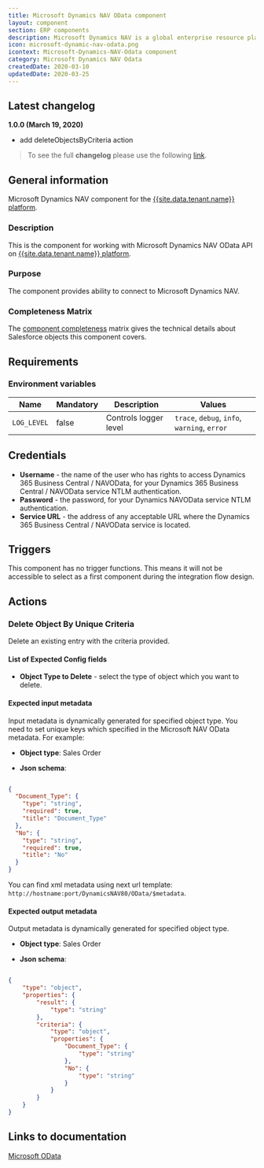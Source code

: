 ```yaml
---
title: Microsoft Dynamics NAV OData component
layout: component
section: ERP components
description: Microsoft Dynamics NAV is a global enterprise resource planning (ERP) solution that provides small and midsize businesses greater control over their financials and can simplify their supply chain, manufacturing, and operations.
icon: microsoft-dynamic-nav-odata.png
icontext: Microsoft-Dynamics-NAV-Odata component
category: Microsoft Dynamics NAV Odata
createdDate: 2020-03-10
updatedDate: 2020-03-25
---
```


## Latest changelog

**1.0.0 (March 19, 2020)**

* add deleteObjectsByCriteria action

> To see the full **changelog** please use the following [link](/components/microsoft-dynamics-nav-odata/changelog).


## General information

Microsoft Dynamics NAV component for the [{{site.data.tenant.name}} platform](http://www.{{site.data.tenant.name}}).

### Description

This is the component for working with Microsoft Dynamics NAV OData API on [{{site.data.tenant.name}} platform](http://www.{{site.data.tenant.name}}).

### Purpose

The component provides ability to connect to Microsoft Dynamics NAV.

### Completeness Matrix

The [component completeness](completeness-matrix) matrix gives the technical
details about Salesforce objects this component covers.

## Requirements

### Environment variables

|Name|Mandatory|Description|Values|
|----|---------|-----------|------|
|`LOG_LEVEL`| false | Controls logger level | `trace`, `debug`, `info`, `warning`, `error` |


## Credentials

 - **Username** - the name of the user who has rights to access Dynamics 365 Business Central / NAVOData, for your Dynamics 365 Business Central / NAVOData service NTLM authentication.
 - **Password** - the password, for your Dynamics NAVOData service NTLM authentication.
 - **Service URL** - the address of any acceptable URL where the Dynamics 365 Business Central / NAVOData service is located.

## Triggers

This component has no trigger functions. This means it will not be accessible to select as a first component during the integration flow design.

## Actions

### Delete Object By Unique Criteria

Delete an existing entry with the criteria provided.

#### List of Expected Config fields

 - **Object Type to Delete** - select the type of object which you want to delete.

#### Expected input metadata

Input metadata is dynamically generated for specified object type. You need to set unique keys which specified in the Microsoft NAV OData metadata. For example:

- **Object type**: Sales Order

- **Json schema**:

```json

{
  "Document_Type": {
    "type": "string",
    "required": true,
    "title": "Document_Type"
  },
  "No": {
    "type": "string",
    "required": true,
    "title": "No"
  }
}
```

You can find xml metadata using next url template: `http://hostname:port/DynamicsNAV80/OData/$metadata`.

#### Expected output metadata

Output metadata is dynamically generated for specified object type.

- **Object type**: Sales Order

- **Json schema**:

```json

{
	"type": "object",
	"properties": {
		"result": {
			"type": "string"
		},
		"criteria": {
			"type": "object",
			"properties": {
				"Document_Type": {
					"type": "string"
				},
				"No": {
					"type": "string"
				}
			}
		}
	}
}
```

## Links to documentation

[Microsoft OData](https://docs.microsoft.com/en-us/odata/)
